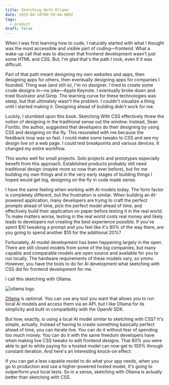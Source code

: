 ```yaml
---
title: Sketching With Ollama
date: 2025-04-10T00:59:44.000Z
tags:
  - product
draft: false
---
```

When I was first learning how to code, I naturally started with what I thought was the most accessible and visible part of coding—frontend. What a wake-up call that was to discover that frontend development wasn't just some HTML and CSS. But, I'm glad that's the path I took, even if it was difficult. 

Part of that path meant designing my own websites and apps, then designing apps for others, then eventually designing apps for companies I founded. Thing was (and still is), I'm no designer. I tried to create some crude designs in—no joke—Apple Keynote. I eventually broke down and tried Illustrator and Gimp. The learning curve for these technologies was steep, but that ultimately wasn't the problem. I couldn't visualize a thing until I started making it. Designing ahead of building didn't work for me. 

Luckily, I stumbled upon this book. Sketching With CSS effectively threw the notion of designing in the traditional sense out the window. Instead, Sean Fioritto, the author, suggested that developers do their designing by using CSS and designing on the fly. This resonated with me because the feedback loop was so fast. I could make some tweaks to CSS and see my design live on a web page. I could test breakpoints and various devices. It changed my entire workflow. 

This works well for small projects. Solo projects and prototypes especially benefit from this approach. Established products probably still need traditional design (maybe more so now than ever before), but for me building my own things and in the very early stages of building things I hoped would get big, designing on the fly in code made sense. 

I have the same feeling when working with AI models today. The form factor is completely different, but the frustration is similar. When building an AI-powered application, many developers are trying to craft the perfect prompts ahead of time, pick the perfect model ahead of time, and effectively build their application on paper before testing it in the real world. To make matters worse, testing in the real world costs real money and likely leads to developers not creating the best experience possible. If you've spent $10 tweaking a prompt and you feel like it's 80% of the way there, are you going to spend another $10 for the additional 20%?

Fortunately, AI model development has been happening largely in the open. There are still closed models from some of the big companies, but many capable and comparable models are open source and available for you to run locally. The hardware requirements of these models vary, so ymmv. However, you have the tools to do for AI development what sketching with CSS did for frontend development for me. 

I call this sketching with Ollama. 

![ollama logo](https://ivory-able-albatross-931.mypinata.cloud/ipfs/bafkreic4kuufatbqpu2k6ucphg6e44ah2l3pghxabwvwthgjcwcndl4kzi)

[Ollama](https://ollama.com) is optional. You can use any tool you want that allows you to run local AI models and access them via an API, but I like Ollama for its simplicity and built-in compatibility with the OpenAI SDK. 

But how, exactly, is using a local AI model similar to sketching with CSS? It's simple, actually. Instead of having to create something basically perfect ahead of time, you can iterate live. You can do it without fear of spending too much money. You can do it with the same freedom developers have when making live CSS tweaks to edit frontend designs. That 80% you were able to get to while paying for a hosted model can now get to 100% through constant iteration. And here's an interesting knock-on effect: 

If you can get a less capable model to do what your app needs, when you go to production and use a higher-powered hosted model, it's going to outperform yout local tests. So in a sense, sketching with Ollama is actually better than sketching with CSS. 